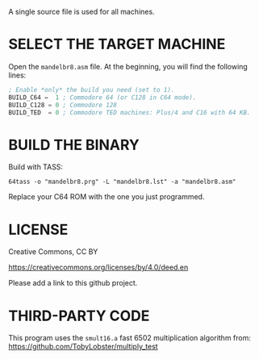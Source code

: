 A single source file is used for all machines.

# SELECT THE TARGET MACHINE

Open the ```mandelbr8.asm``` file. At the beginning, you will find the following lines:

```asm
; Enable *only* the build you need (set to 1).
BUILD_C64 =  1 ; Commodore 64 (or C128 in C64 mode).
BUILD_C128 = 0 ; Commodore 128
BUILD_TED  = 0 ; Commodore TED machines: Plus/4 and C16 with 64 KB.
```


# BUILD THE BINARY

Build with TASS:

```64tass -o "mandelbr8.prg" -L "mandelbr8.lst" -a "mandelbr8.asm"```

Replace your C64 ROM with the one you just programmed.

# LICENSE

Creative Commons, CC BY

https://creativecommons.org/licenses/by/4.0/deed.en

Please add a link to this github project.

# THIRD-PARTY CODE

This program uses the ```smult16.a``` fast 6502 multiplication algorithm from:
https://github.com/TobyLobster/multiply_test

